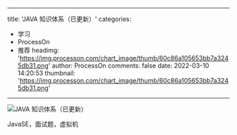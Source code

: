 
---
title: 'JAVA 知识体系（已更新）'
categories: 
 - 学习
 - ProcessOn
 - 推荐
headimg: 'https://img.processon.com/chart_image/thumb/60c86a105653bb7a3245db31.png'
author: ProcessOn
comments: false
date: 2022-03-10 14:20:53
thumbnail: 'https://img.processon.com/chart_image/thumb/60c86a105653bb7a3245db31.png'
---

<div>   
<img class="thumb" alt="JAVA 知识体系（已更新）" src="https://img.processon.com/chart_image/thumb/60c86a105653bb7a3245db31.png" referrerpolicy="no-referrer">
<p>JavaSE，面试题，虚拟机</p>  
</div>
            